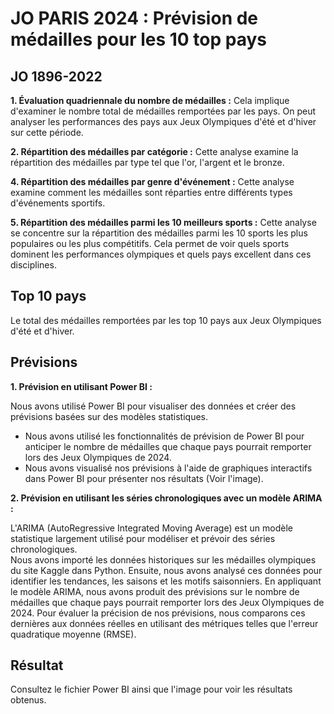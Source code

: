 # JO PARIS 2024 : Prévision de médailles pour les 10 top pays

## JO 1896-2022

**1. Évaluation quadriennale du nombre de médailles :**
   Cela implique d'examiner le nombre total de médailles remportées par les pays. On peut analyser les performances des pays aux Jeux Olympiques d'été et d'hiver sur cette période.

**2. Répartition des médailles par catégorie :**
   Cette analyse examine la répartition des médailles par type tel que l'or, l'argent et le bronze.
   
**4. Répartition des médailles par genre d'événement :**
   Cette analyse examine comment les médailles sont réparties entre différents types d'événements sportifs.

**5. Répartition des médailles parmi les 10 meilleurs sports :**
   Cette analyse se concentre sur la répartition des médailles parmi les 10 sports les plus populaires ou les plus compétitifs. Cela permet de voir quels sports dominent les performances olympiques et quels pays excellent dans ces disciplines.


## Top 10 pays
Le total des médailles remportées par les top 10 pays aux Jeux Olympiques d'été et d'hiver.
 

## Prévisions

**1. Prévision en utilisant Power BI :**
   
   Nous avons utilisé Power BI pour visualiser des données et créer des prévisions basées sur des modèles statistiques. 
   - Nous avons utilisé les fonctionnalités de prévision de Power BI pour anticiper le nombre de médailles que chaque pays pourrait remporter lors des Jeux Olympiques de 2024.
   - Nous avons visualisé nos prévisions à l'aide de graphiques interactifs dans Power BI pour présenter nos résultats (Voir l'image).

**2. Prévision en utilisant les séries chronologiques avec un modèle ARIMA :**

   L'ARIMA (AutoRegressive Integrated Moving Average) est un modèle statistique largement utilisé pour modéliser et prévoir des séries chronologiques.  
   Nous avons importé les données historiques sur les médailles olympiques du site Kaggle dans Python. Ensuite, nous avons analysé ces données pour identifier les tendances, les saisons et les motifs saisonniers. En appliquant le modèle ARIMA, nous avons produit des 
   prévisions sur le nombre de médailles que chaque pays pourrait remporter lors des Jeux Olympiques de 2024. Pour évaluer la précision de nos prévisions, nous comparons ces dernières aux données réelles en utilisant des métriques telles que l'erreur quadratique moyenne 
   (RMSE).

## Résultat
Consultez le fichier Power BI ainsi que l'image pour voir les résultats obtenus.
